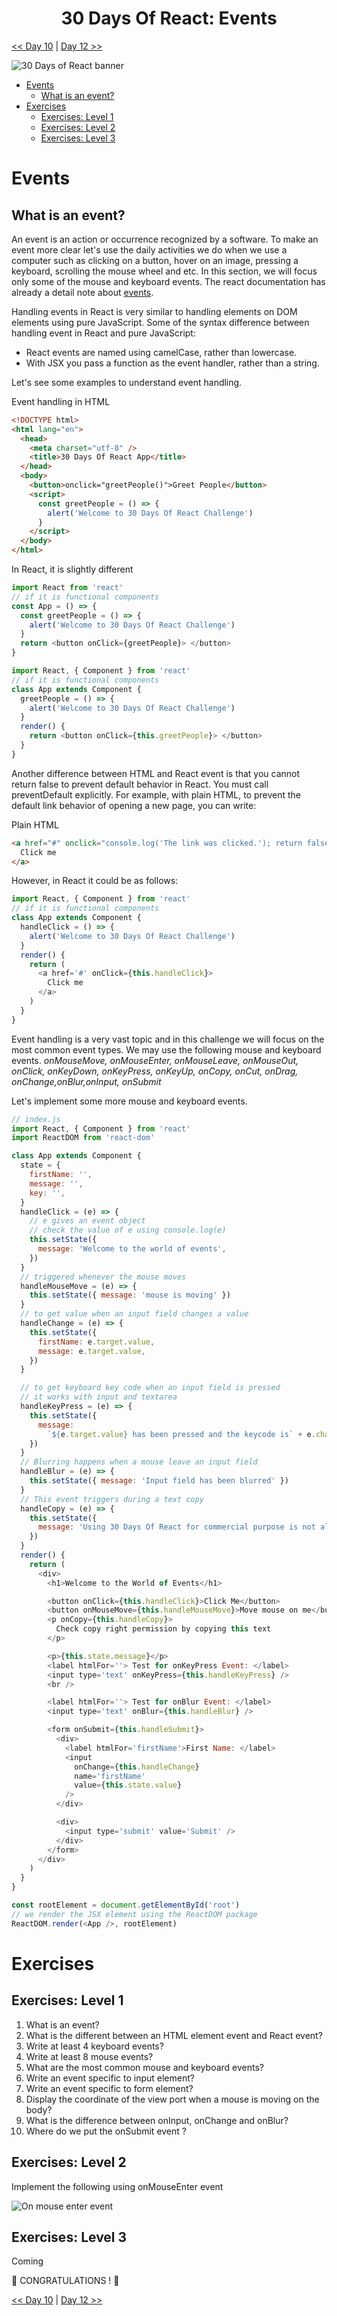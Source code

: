 <div align="center">
  <h1> 30 Days Of React: Events</h1>
</div>

[<< Day 10](../10_React_Project_Folder_Structure/10_react_project_folder_structure.md) | [Day 12 >>](../12_Day_Forms/12_forms.md)

![30 Days of React banner](../images/30_days_of_react_banner_day_8.jpg)

- [Events](#events)
  - [What is an event?](#what-is-an-event)
- [Exercises](#exercises)
  - [Exercises: Level 1](#exercises-level-1)
  - [Exercises: Level 2](#exercises-level-2)
  - [Exercises: Level 3](#exercises-level-3)

# Events

## What is an event?

An event is an action or occurrence recognized by a software. To make an event more clear let's use the daily activities we do when we use a computer such as clicking on a button, hover on an image, pressing a keyboard, scrolling the mouse wheel and etc. In this section, we will focus only some of the mouse and keyboard events. The react documentation has already a detail note about [events](https://reactjs.org/docs/handling-events.html).

Handling events in React is very similar to handling elements on DOM elements using pure JavaScript. Some of the syntax difference between handling event in React and pure JavaScript:

- React events are named using camelCase, rather than lowercase.
- With JSX you pass a function as the event handler, rather than a string.

Let's see some examples to understand event handling.

Event handling in HTML

```html
<!DOCTYPE html>
<html lang="en">
  <head>
    <meta charset="utf-8" />
    <title>30 Days Of React App</title>
  </head>
  <body>
    <button>onclick="greetPeople()">Greet People</button>
    <script>
      const greetPeople = () => {
        alert('Welcome to 30 Days Of React Challenge')
      }
    </script>
  </body>
</html>
```

In React, it is slightly different

```js
import React from 'react'
// if it is functional components
const App = () => {
  const greetPeople = () => {
    alert('Welcome to 30 Days Of React Challenge')
  }
  return <button onClick={greetPeople}> </button>
}
```

```js
import React, { Component } from 'react'
// if it is functional components
class App extends Component {
  greetPeople = () => {
    alert('Welcome to 30 Days Of React Challenge')
  }
  render() {
    return <button onClick={this.greetPeople}> </button>
  }
}
```

Another difference between HTML and React event is that you cannot return false to prevent default behavior in React. You must call preventDefault explicitly. For example, with plain HTML, to prevent the default link behavior of opening a new page, you can write:

Plain HTML

```html
<a href="#" onclick="console.log('The link was clicked.'); return false">
  Click me
</a>
```

However, in React it could be as follows:

```js
import React, { Component } from 'react'
// if it is functional components
class App extends Component {
  handleClick = () => {
    alert('Welcome to 30 Days Of React Challenge')
  }
  render() {
    return (
      <a href='#' onClick={this.handleClick}>
        Click me
      </a>
    )
  }
}
```

Event handling is a very vast topic and in this challenge we will focus on the most common event types. We may use the following mouse and keyboard events.
_onMouseMove, onMouseEnter, onMouseLeave, onMouseOut, onClick, onKeyDown, onKeyPress, onKeyUp, onCopy, onCut, onDrag, onChange,onBlur,onInput, onSubmit_

Let's implement some more mouse and keyboard events.

```js
// index.js
import React, { Component } from 'react'
import ReactDOM from 'react-dom'

class App extends Component {
  state = {
    firstName: '',
    message: '',
    key: '',
  }
  handleClick = (e) => {
    // e gives an event object
    // check the value of e using console.log(e)
    this.setState({
      message: 'Welcome to the world of events',
    })
  }
  // triggered whenever the mouse moves
  handleMouseMove = (e) => {
    this.setState({ message: 'mouse is moving' })
  }
  // to get value when an input field changes a value
  handleChange = (e) => {
    this.setState({
      firstName: e.target.value,
      message: e.target.value,
    })
  }

  // to get keyboard key code when an input field is pressed
  // it works with input and textarea
  handleKeyPress = (e) => {
    this.setState({
      message:
        `${e.target.value} has been pressed and the keycode is` + e.charCode,
    })
  }
  // Blurring happens when a mouse leave an input field
  handleBlur = (e) => {
    this.setState({ message: 'Input field has been blurred' })
  }
  // This event triggers during a text copy
  handleCopy = (e) => {
    this.setState({
      message: 'Using 30 Days Of React for commercial purpose is not allowed',
    })
  }
  render() {
    return (
      <div>
        <h1>Welcome to the World of Events</h1>

        <button onClick={this.handleClick}>Click Me</button>
        <button onMouseMove={this.handleMouseMove}>Move mouse on me</button>
        <p onCopy={this.handleCopy}>
          Check copy right permission by copying this text
        </p>

        <p>{this.state.message}</p>
        <label htmlFor=''> Test for onKeyPress Event: </label>
        <input type='text' onKeyPress={this.handleKeyPress} />
        <br />

        <label htmlFor=''> Test for onBlur Event: </label>
        <input type='text' onBlur={this.handleBlur} />

        <form onSubmit={this.handleSubmit}>
          <div>
            <label htmlFor='firstName'>First Name: </label>
            <input
              onChange={this.handleChange}
              name='firstName'
              value={this.state.value}
            />
          </div>

          <div>
            <input type='submit' value='Submit' />
          </div>
        </form>
      </div>
    )
  }
}

const rootElement = document.getElementById('root')
// we render the JSX element using the ReactDOM package
ReactDOM.render(<App />, rootElement)
```

# Exercises

## Exercises: Level 1

1. What is an event?
2. What is the different between an HTML element event and React event?
3. Write at least 4 keyboard events?
4. Write at least 8 mouse events?
5. What are the most common mouse and keyboard events?
6. Write an event specific to input element?
7. Write an event specific to form element?
8. Display the coordinate of the view port when a mouse is moving on the body?
9. What is the difference between onInput, onChange and onBlur?
10. Where do we put the onSubmit event ?

## Exercises: Level 2

Implement the following using onMouseEnter event

![On mouse enter event](../images/react_event_on_mouse_enter.gif)

## Exercises: Level 3

Coming

🎉 CONGRATULATIONS ! 🎉

[<< Day 10](../10_React_Project_Folder_Structure/10_react_project_folder_structure.md) | [Day 12 >>](../12_Day_Forms/12_forms.md)
